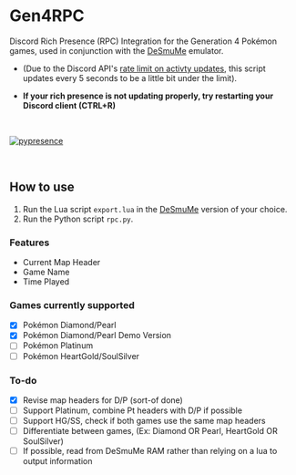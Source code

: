 # Gen4RPC
  Discord Rich Presence (RPC) Integration for the Generation 4 Pokémon games, used in conjunction with the [DeSmuMe](http://desmume.org/) emulator.

- (Due to the Discord API's [rate limit on activty updates](https://discordapp.com/developers/docs/game-sdk/activities), this script updates every 5 seconds to be a little bit under the limit). 

- **If your rich presence is not updating properly, try restarting your Discord client (CTRL+R)**
</br>

[![pypresence](https://img.shields.io/badge/using-pypresence-00bb88.svg?style=for-the-badge&logo=discord&logoWidth=20)](https://github.com/qwertyquerty/pypresence)

</br>

## How to use
1. Run the Lua script `export.lua` in the [DeSmuMe](http://desmume.org/) version of your choice.
2. Run the Python script `rpc.py`.

### Features
- Current Map Header
- Game Name
- Time Played

### Games currently supported
- [X] Pokémon Diamond/Pearl
- [X] Pokémon Diamond/Pearl Demo Version
- [ ] Pokémon Platinum
- [ ] Pokémon HeartGold/SoulSilver

### To-do
- [X] Revise map headers for D/P (sort-of done)
- [ ] Support Platinum, combine Pt headers with D/P if possible
- [ ] Support HG/SS, check if both games use the same map headers
- [ ] Differentiate between games, (Ex: Diamond OR Pearl, HeartGold OR SoulSilver)
- [ ] If possible, read from DeSmuMe RAM rather than relying on a lua to output information

